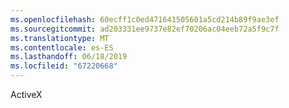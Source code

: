 ```yaml
---
ms.openlocfilehash: 60ecff1c0ed471641505601a5cd214b89f9ae3ef
ms.sourcegitcommit: ad203331ee9737e82ef70206ac04eeb72a5f9c7f
ms.translationtype: MT
ms.contentlocale: es-ES
ms.lasthandoff: 06/18/2019
ms.locfileid: "67220668"
---
```

ActiveX